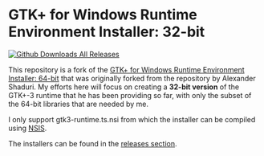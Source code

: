 GTK+ for Windows Runtime Environment Installer: 32-bit
======================================================

[![Github Downloads All Releases](https://img.shields.io/github/downloads/meigir/GTK-for-Windows-Runtime-Environment-Installer-32/total.svg)](https://github.com/miegir/GTK-for-Windows-Runtime-Environment-Installer-32/releases)

This repository is a fork of the  [GTK+ for Windows Runtime Environment Installer: 64-bit](https://github.com/tschoonj/GTK-for-Windows-Runtime-Environment-Installer) that was originally forked from the repository by Alexander Shaduri.
My efforts here will focus on creating a **32-bit version** of the GTK+-3 runtime that he has been providing so far, with only the subset of the 64-bit libraries that are needed by me.

I only support gtk3-runtime.ts.nsi from which the installer can be compiled using [NSIS](https://nsis.sourceforge.io/Download).

The installers can be found in the [releases section](https://github.com/miegir/GTK-for-Windows-Runtime-Environment-Installer-32/releases).
